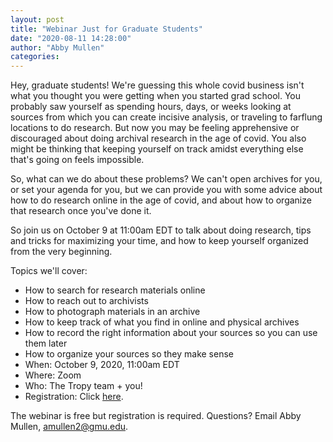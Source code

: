 ```yaml
---
layout: post
title: "Webinar Just for Graduate Students"
date: "2020-08-11 14:28:00"
author: "Abby Mullen"
categories:
---
```


Hey, graduate students! We're guessing this whole covid business isn't what you thought you were getting when you started grad school. You probably saw yourself as spending hours, days, or weeks looking at sources from which you can create incisive analysis, or traveling to farflung locations to do research. But now you may be feeling apprehensive or discouraged about doing archival research in the age of covid. You also might be thinking that keeping yourself on track amidst everything else that's going on feels impossible.

So, what can we do about these problems? We can't open archives for you, or set your agenda for you, but we can provide you with some advice about how to do research online in the age of covid, and about how to organize that research once you've done it.

So join us on October 9 at 11:00am EDT to talk about doing research, tips and tricks for maximizing your time, and how to keep yourself organized from the very beginning.

Topics we'll cover:

- How to search for research materials online
- How to reach out to archivists
- How to photograph materials in an archive
- How to keep track of what you find in online and physical archives
- How to record the right information about your sources so you can use them later
- How to organize your sources so they make sense
- When: October 9, 2020, 11:00am EDT
- Where: Zoom
- Who: The Tropy team + you!
- Registration: Click [here](https://gmu.zoom.us/webinar/register/WN_FPFpOydRStapAJzqivjVHA).

The webinar is free but registration is required. Questions? Email Abby Mullen, amullen2@gmu.edu.
